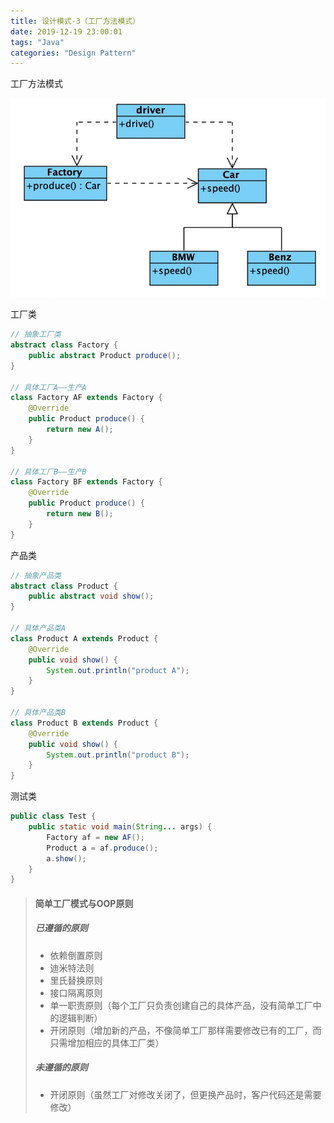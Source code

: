 ```yaml
---
title: 设计模式-3（工厂方法模式）
date: 2019-12-19 23:00:01
tags: "Java"
categories: "Design Pattern"
---
```


工厂方法模式

!["factory-method"](/images/design-pattern-simple-factory.jpg)

工厂类

```java
// 抽象工厂类
abstract class Factory {
    public abstract Product produce();
}

// 具体工厂A——生产A
class Factory AF extends Factory {
    @Override
    public Product produce() {
        return new A();
    }
} 

// 具体工厂B——生产B
class Factory BF extends Factory {
    @Override
    public Product produce() {
        return new B();
    }
}
```

产品类

```java
// 抽象产品类
abstract class Product {
    public abstract void show();
}

// 具体产品类A
class Product A extends Product {
    @Override
    public void show() {
        System.out.println("product A");
    }
}

// 具体产品类B
class Product B extends Product {
    @Override
    public void show() {
        System.out.println("product B");
    }
}

```

测试类

```java
public class Test {
    public static void main(String... args) {
        Factory af = new AF();
        Product a = af.produce();
        a.show();
    }
} 
```

> #### 简单工厂模式与OOP原则
>
> ##### 已遵循的原则
>
> - 依赖倒置原则
> - 迪米特法则
> - 里氏替换原则
> - 接口隔离原则
> - 单一职责原则（每个工厂只负责创建自己的具体产品，没有简单工厂中的逻辑判断）
> - 开闭原则（增加新的产品，不像简单工厂那样需要修改已有的工厂，而只需增加相应的具体工厂类）
>
> ##### 未遵循的原则
>
> - 开闭原则（虽然工厂对修改关闭了，但更换产品时，客户代码还是需要修改）


